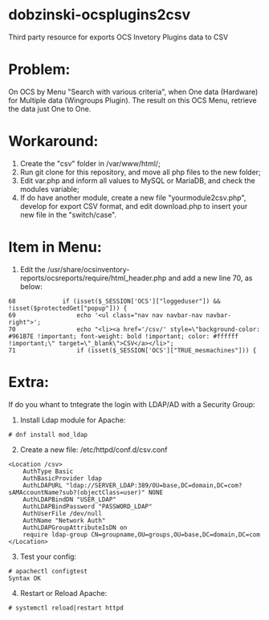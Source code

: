 # dobzinski-ocsplugins2csv
Third party resource for exports OCS Invetory Plugins data to CSV

# Problem:
On OCS by Menu "Search with various criteria", when One data (Hardware) for Multiple data (Wingroups Plugin). The result on this OCS Menu, retrieve the data just One to One.

# Workaround:
1. Create the "csv" folder in /var/www/html/;
2. Run git clone for this repository, and move all php files to the new folder;
3. Edit var.php and inform all values to MySQL or MariaDB, and check the modules variable;
4. If do have another module, create a new file "yourmodule2csv.php", develop for export CSV format, and edit download.php to insert your new file in the "switch/case".

# Item in Menu:
1. Edit the /usr/share/ocsinventory-reports/ocsreports/require/html_header.php and add a new line 70, as below:
```
68             if (isset($_SESSION['OCS']["loggeduser"]) && !isset($protectedGet["popup"])) {
69                 echo '<ul class="nav nav navbar-nav navbar-right">';
70                 echo "<li><a href='/csv/' style=\"background-color: #961B7E !important; font-weight: bold !important; color: #ffffff !important;\" target=\"_blank\">CSV</a></li>";
71                 if (isset($_SESSION['OCS']["TRUE_mesmachines"])) {
```

# Extra:
If do you whant to tntegrate the login with LDAP/AD with a Security Group:

1. Install Ldap module for Apache:
```
# dnf install mod_ldap
```
2. Create a new file: /etc/httpd/conf.d/csv.conf
```
<Location /csv>
    AuthType Basic
    AuthBasicProvider ldap
    AuthLDAPURL "ldap://SERVER_LDAP:389/OU=base,DC=domain,DC=com?sAMAccountName?sub?(objectClass=user)" NONE
    AuthLDAPBindDN "USER_LDAP"
    AuthLDAPBindPassword "PASSWORD_LDAP"
    AuthUserFile /dev/null
    AuthName "Network Auth"
    AuthLDAPGroupAttributeIsDN on
    require ldap-group CN=groupname,OU=groups,OU=base,DC=domain,DC=com
</Location>
```
3. Test your config:
```
# apachectl configtest
Syntax OK
```
4. Restart or Reload Apache:
```
# systemctl reload|restart httpd
```
